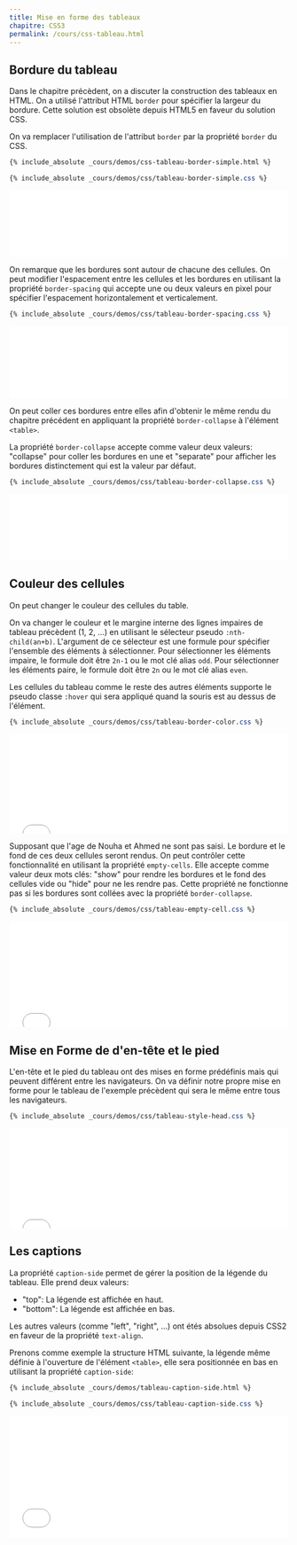 ```yaml
---
title: Mise en forme des tableaux
chapitre: CSS3
permalink: /cours/css-tableau.html
---
```


Bordure du tableau
------------------

Dans le chapitre précèdent, on a discuter la construction des tableaux en HTML.
On a utilisé l'attribut HTML `border` pour spécifier la largeur du bordure.
Cette solution est obsolète depuis HTML5 en faveur du solution CSS.

On va remplacer l'utilisation de l'attribut `border` par la propriété `border`
du CSS.

```html
{% include_absolute _cours/demos/css-tableau-border-simple.html %}
```

```css
{% include_absolute _cours/demos/css/tableau-border-simple.css %}
```

<p>
  <iframe height='120' scrolling='no' src='demos/css-tableau-border-simple.html' frameborder='no' style='width: 100%;'></iframe>
</p>

On remarque que les bordures sont autour de chacune des cellules. On peut
modifier l'espacement entre les cellules et les bordures en utilisant la
propriété `border-spacing` qui accepte une ou deux valeurs en pixel pour
spécifier l'espacement horizontalement et verticalement.

```css
{% include_absolute _cours/demos/css/tableau-border-spacing.css %}
```

<p>
  <iframe height='130' scrolling='no' src='demos/tableau-border-spacing.html' frameborder='no' style='width: 100%;'></iframe>
</p>

On peut coller ces bordures entre elles afin d'obtenir le même rendu du
chapitre précédent en appliquant la propriété `border-collapse` à l'élément
`<table>`.

La propriété `border-collapse` accepte comme valeur deux valeurs: "collapse"
pour coller les bordures en une et "separate" pour afficher les bordures
distinctement qui est la valeur par défaut.

```css
{% include_absolute _cours/demos/css/tableau-border-collapse.css %}
```

<p>
  <iframe height='120' scrolling='no' src='demos/tableau-border-collapse.html' frameborder='no' style='width: 100%;'></iframe>
</p>

Couleur des cellules
--------------------

On peut changer le couleur des cellules du table.

On va changer le couleur et le margine interne des lignes impaires de tableau
précèdent (1, 2, ...) en utilisant le sélecteur pseudo `:nth-child(an+b)`.
L'argument de ce sélecteur est une formule pour spécifier l'ensemble des
éléments à sélectionner. Pour sélectionner les éléments impaire, le formule
doit être `2n-1` ou le mot clé alias `odd`. Pour sélectionner les éléments
paire, le formule doit être `2n` ou le mot clé alias `even`.

Les cellules du tableau comme le reste des autres éléments supporte le pseudo
classe `:hover` qui sera appliqué quand la souris est au dessus de l'élément.

```css
{% include_absolute _cours/demos/css/tableau-border-color.css %}
```

<p>
  <iframe height='180' scrolling='no' src='demos/tableau-border-color.html' frameborder='no' style='width: 100%;'></iframe>
</p>

Supposant que l'age de Nouha et Ahmed ne sont pas saisi. Le bordure et le fond
de ces deux cellules seront rendus. On peut contrôler cette fonctionnalité en
utilisant la propriété `empty-cells`. Elle accepte comme valeur deux mots clés:
"show" pour rendre les bordures et le fond des cellules vide ou "hide" pour
ne les rendre pas. Cette propriété ne fonctionne pas si les bordures sont
collées avec la propriété `border-collapse`.

```css
{% include_absolute _cours/demos/css/tableau-empty-cell.css %}
```

<p>
  <iframe height='190' scrolling='no' src='demos/tableau-empty-cell.html' frameborder='no' style='width: 100%;'></iframe>
</p>

Mise en Forme de d'en-tête et le pied
-------------------------------------

L'en-tête et le pied du tableau ont des mises en forme prédéfinis mais qui
peuvent différent entre les navigateurs. On va définir notre propre mise en
forme pour le tableau de l'exemple précèdent qui sera le même entre tous les
navigateurs.

```css
{% include_absolute _cours/demos/css/tableau-style-head.css %}
```

<p>
  <iframe height='180' scrolling='no' src='demos/tableau-style-head.html' frameborder='no' style='width: 100%;'></iframe>
</p>

Les captions
------------

La propriété `caption-side` permet de gérer la position de la légende du
tableau. Elle prend deux valeurs:

- "top": La légende est affichée en haut.
- "bottom": La légende est affichée en bas.

Les autres valeurs (comme "left", "right", ...) ont étés absolues depuis CSS2
en faveur de la propriété `text-align`.

Prenons comme exemple la structure HTML suivante, la légende même définie à
l'ouverture de l'élément `<table>`, elle sera positionnée en bas en utilisant
la propriété `caption-side`:

```html
{% include_absolute _cours/demos/tableau-caption-side.html %}
```

```css
{% include_absolute _cours/demos/css/tableau-caption-side.css %}
```

<p>
  <iframe height='220' scrolling='no' src='demos/tableau-caption-side.html' frameborder='no' style='width: 100%;'></iframe>
</p>
